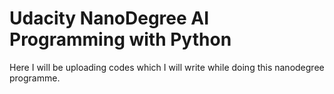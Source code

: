 # Udacity NanoDegree AI Programming with Python
 Here I will be uploading codes which I will write while doing this nanodegree programme.
